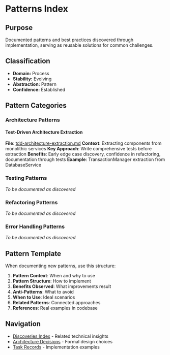 # Patterns Index

## Purpose
Documented patterns and best practices discovered through implementation, serving as reusable solutions for common challenges.

## Classification
- **Domain:** Process
- **Stability:** Evolving
- **Abstraction:** Pattern
- **Confidence:** Established

## Pattern Categories

### Architecture Patterns

#### Test-Driven Architecture Extraction
**File**: [tdd-architecture-extraction.md](./tdd-architecture-extraction.md)
**Context**: Extracting components from monolithic services
**Key Approach**: Write comprehensive tests before extraction
**Benefits**: Early edge case discovery, confidence in refactoring, documentation through tests
**Example**: TransactionManager extraction from DatabaseService

### Testing Patterns
*To be documented as discovered*

### Refactoring Patterns
*To be documented as discovered*

### Error Handling Patterns
*To be documented as discovered*

## Pattern Template

When documenting new patterns, use this structure:

1. **Pattern Context**: When and why to use
2. **Pattern Structure**: How to implement
3. **Benefits Observed**: What improvements result
4. **Anti-Patterns**: What to avoid
5. **When to Use**: Ideal scenarios
6. **Related Patterns**: Connected approaches
7. **References**: Real examples in codebase

## Navigation
- [Discoveries Index](../discoveries/index.md) - Related technical insights
- [Architecture Decisions](../decisions/index.md) - Formal design choices
- [Task Records](../planning/index.md) - Implementation examples